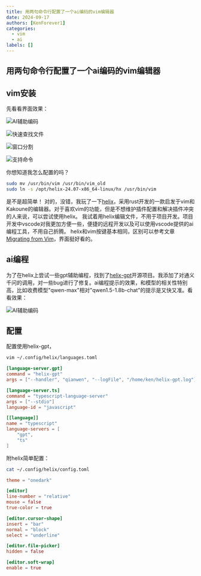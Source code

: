 ```yaml
---
title: 用两句命令行配置了一个ai编码的vim编辑器
date: 2024-09-17
authors: [KenForever1]
categories: 
  - vim
  - ai
labels: []
---
```


## 用两句命令行配置了一个ai编码的vim编辑器

<!-- more -->
## vim安装
先看看界面效果：

![AI辅助编码](https://mmbiz.qpic.cn/mmbiz_gif/VYOcrWSWmc2agHEy1SL2yND5MsS1IyxUcZVLiabVZypANZTIkgbJS5MfncVIwIl8ny5YoDPfBicd9CoH6AtgNdFQ/640?wx_fmt=gif&amp;from=appmsg)

![快速查找文件<Space-f>](https://mmbiz.qpic.cn/mmbiz_png/VYOcrWSWmc2agHEy1SL2yND5MsS1IyxUPQNgNORZD9E6ibW7jpc1or5bEGpria57RAichCwpQUw3mQ5jlDmc0nr7w/640?wx_fmt=png&amp;from=appmsg)

![窗口分割](https://mmbiz.qpic.cn/mmbiz_png/VYOcrWSWmc2agHEy1SL2yND5MsS1IyxU1Z0BL8GEuBUY3MDJNG76M0AxbG0WJOeujocuMxLiaBfLp7SmJBeY1cQ/640?wx_fmt=png&amp;from=appmsg)

![支持命令](https://mmbiz.qpic.cn/mmbiz_png/VYOcrWSWmc2agHEy1SL2yND5MsS1IyxUnfWPJLQ7PFBsJMsbFvj7D9gxQhibIpiaFhqiaZukVGIdoRePB4YMjFBwQ/640?wx_fmt=png&amp;from=appmsg)


你想知道我怎么配置的吗？
```bash
sudo mv /usr/bin/vim /usr/bin/vim_old
sudo ln -s /opt/helix-24.07-x86_64-linux/hx /usr/bin/vim
```
​是不是超简单！
对的，没错，我玩了一下[helix](https://helix-editor.com/)，采用rust开发的一款启发于vim和Kakoune的编辑器。对于喜欢vim的功能，但是不想维护插件配置和解决插件冲突的人来说，可以尝试使用helix。
我试着用helix编辑文件，不用于项目开发。项目开发中vscode对我更加方便一些，便捷的远程开发以及可以使用vscode提供的ai编程工具，不用自己折腾。
helix和vim按键基本相同，区别可以参考文章[Migrating from Vim](https://github.com/helix-editor/helix/wiki/Migrating-from-Vim)，界面挺好看的。

## ai编程
为了在helix上尝试一些gpt辅助编程，找到了[helix-gpt](https://github.com/KenForever1/helix-gpt)开源项目。我添加了对通义千问的调用，对一些bug进行了修复。ai编程提示的效果，和模型的相关性特别高，比如收费模型"qwen-max"相对"qwen1.5-1.8b-chat"的提示是又快又准。看看效果：

![AI辅助编码](https://mmbiz.qpic.cn/mmbiz_gif/VYOcrWSWmc2agHEy1SL2yND5MsS1IyxUcZVLiabVZypANZTIkgbJS5MfncVIwIl8ny5YoDPfBicd9CoH6AtgNdFQ/640?wx_fmt=gif&amp;from=appmsg)
## 配置
配置使用helix-gpt，
```bash
vim ~/.config/helix/languages.toml
```
```toml
[language-server.gpt]
command = "helix-gpt"
args = ["--handler", "qianwen", "--logFile", "/home/ken/helix-gpt.log"]

[language-server.ts]
command = "typescript-language-server"
args = ["--stdio"]
language-id = "javascript"

[[language]]
name = "typescript"
language-servers = [
    "gpt",
    "ts"
]
```

附helix简单配置：
```bash
cat ~/.config/helix/config.toml
```

```toml
theme = "onedark"

[editor]
line-number = "relative"
mouse = false
true-color = true

[editor.cursor-shape]
insert = "bar"
normal = "block"
select = "underline"

[editor.file-picker]
hidden = false

[editor.soft-wrap]
enable = true
```
